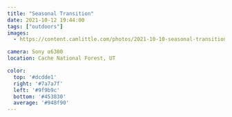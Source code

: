 ```yaml
---
title: "Seasonal Transition"
date: 2021-10-12 19:44:00
tags: ["outdoors"]
images:
  - https://content.camlittle.com/photos/2021-10-10-seasonal-transition_1280.jpg

camera: Sony α6300
location: Cache National Forest, UT

color:
  top: '#dcdde1'
  right: '#7a7a7f'
  left: '#9f9b9c'
  bottom: '#453830'
  average: '#948f90'
---
```

